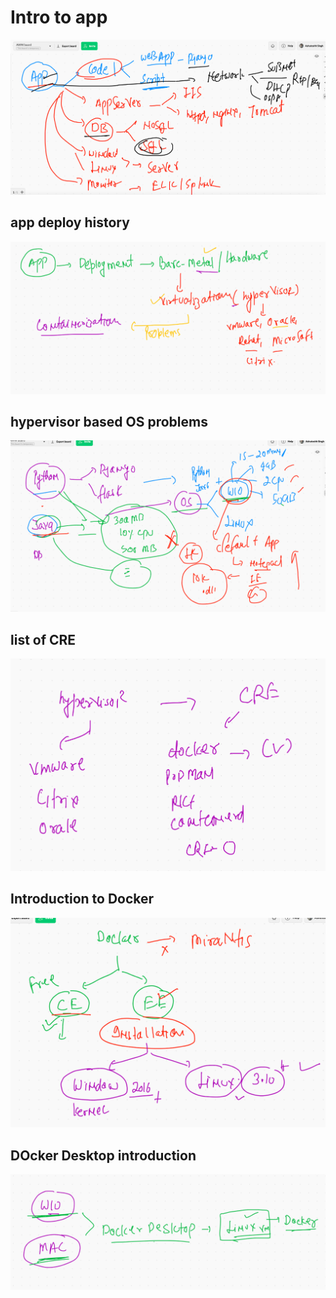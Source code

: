 # Intro to app 

<img src="app.png">


## app deploy history 

<img src="apphist.png">

## hypervisor based OS problems 

<img src="vmprob.png">

## list of CRE 

<img src="cre.png">

## Introduction to Docker 

<img src="docker.png">

## DOcker Desktop introduction 

<img src="dockerdd.png">



